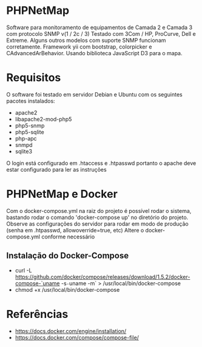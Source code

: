 # PHPNetMap

Software para monitoramento de equipamentos de Camada 2 e Camada 3 com protocolo SNMP v(1 / 2c / 3)
Testado com 3Com / HP, ProCurve, Dell e Extreme. Alguns outros modelos com suporte SNMP funcionam corretamente.
Framework yii com bootstrap, colorpicker e CAdvancedArBehavior.
Usando biblioteca JavaScript D3 para o mapa.


# Requisitos

O software foi testado em servidor Debian e Ubuntu com os seguintes pacotes instalados:

* apache2
* libapache2-mod-php5
* php5-snmp
* php5-sqlite
* php-apc
* snmpd
* sqlite3

O login está configurado em .htaccess e .htpasswd portanto o apache deve estar configurado para ler as instruções


# PHPNetMap e Docker

Com o docker-compose.yml na raiz do projeto é possível rodar o sistema, bastando rodar o comando 'docker-compose up' no diretório do projeto. 
Observe as configurações do servidor para rodar em modo de produção (senha em .htpasswd, allowoverride=true, etc)
Altere o docker-compose.yml conforme necessário

## Instalação do Docker-Compose

* curl -L https://github.com/docker/compose/releases/download/1.5.2/docker-compose-`uname -s`-`uname -m` > /usr/local/bin/docker-compose
* chmod +x /usr/local/bin/docker-compose

# Referências
* https://docs.docker.com/engine/installation/
* https://docs.docker.com/compose/compose-file/
